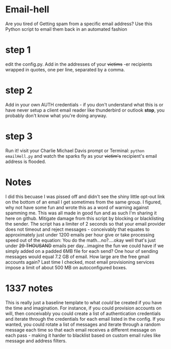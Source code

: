 # Email-hell
Are you tired of Getting spam from a specific email address?  Use this Python script to email them back in an automated fashion

# step 1

edit the config.py.  Add in the addresses of your ~~victims~~ -er recipients wrapped in quotes, one per line, separated by a comma.

# step 2

Add in your own AUTH credentials - if you don't understand what this is or have never setup a client email reader like thunderbird or outlook **stop**, you probably don't know what you're doing anyway.


# step 3

Run it!  visit your Charlie Michael Davis prompt or Terminal: `python emailHell.py` and watch the sparks fly as your ~~victim's~~ recipient's email address is flooded.


# Notes

I did this becuase I was pissed off and didn't see the shiny little opt-out link on the bottom of an email I get sometimes from the same group.  I figured, why not have some fun and wrote this as a word of warning against spamming me.  This was all made in good fun and as such I'm sharing it here on github.  Mitigate damage from this script by blocking or blacklisting the sender.  The script has a limiter of 2 seconds so that your email provider does not timeout and reject messages - conceivably that equates to approximately just under 1200 emails per hour give or take processing speed out of the equation: You do the math...no?....okay well that's just under ~~29 THOUSAND~~ emails per day...imagine the fun we could have if we simply added on a padded 6MB file for each send?  One hour of sending messages would equal 7.2 GB of email.  How large are the free gmail accounts again?  Last time I checked, most email provisioning services impose a limit of about 500 MB on autoconfigured boxes.

# 1337 notes

This is really just a baseline template to what *could* be created if you have the time and imagination.  For instance, if you could provision accounts on will, then conceivably you could create a list of authentication credentials and iterate through the credentials for each email listed in the config.  If you wanted, you could rotate a list of messages and iterate through a random message each time so that each email receives a different message on each pass - making it harder to blacklist based on custom email rules like message and address filters.
